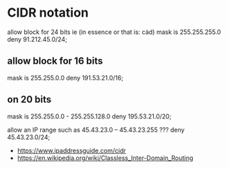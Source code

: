 # CIDR notation
allow block for 24 bits
ie (in essence or that is: càd) 
mask is 255.255.255.0
deny 91.212.45.0/24;

## allow block for 16 bits
mask is 255.255.0.0
deny 191.53.21.0/16;

## on 20 bits
mask is 255.255.0.0 - 255.255.128.0
deny 195.53.21.0/20;

allow an IP range such as 45.43.23.0 – 45.43.23.255 ???
deny 45.43.23.0/24;


* https://www.ipaddressguide.com/cidr
* https://en.wikipedia.org/wiki/Classless_Inter-Domain_Routing
